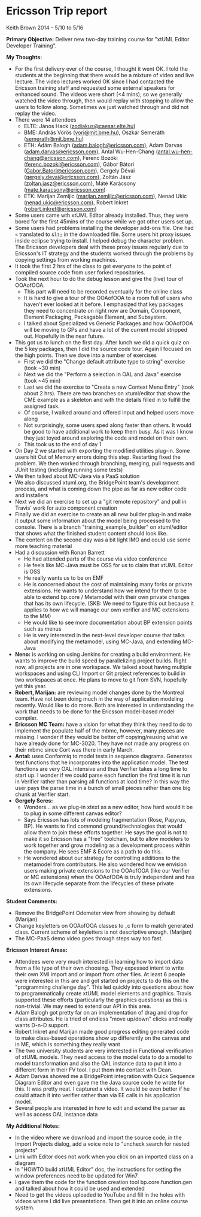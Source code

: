 # Ericsson Trip report

Keith Brown
2014 - 5/10 to 5/16

__Primary Objective:__ Deliver new two-day training course for "xtUML Editor Developer Training".


__My Thoughts:__
- For the first delivery ever of the course, I thought it went OK.  I told the students at the 
beginning that there would be a mixture of video and live lecture.  The video lectures worked OK
since I had contacted the Ericsson training staff and requested some external speakers for enhanced
sound.  The videos were short (<4 mins), so we generally watched the video through, then would replay
with stopping to allow the users to follow along.  Sometimes we just watched through and did not 
replay the video.
- There were 14 attendees
  - ELTE: János Hack (zodiakus@caesar.elte.hu)
  - BME: András Vörös (vori@mit.bme.hu), Oszkár Semeráth (semerath@mit.bme.hu) 
  - ETH: Ádám Balogh (adam.balogh@ericsson.com), Adam Darvas (adam.darvas@ericsson.com), Antal Wu-Hen-Chang (antal.wu-hen-chang@ericsson.com), Ferenc Bozóki (ferenc.bozoki@ericsson.com), Gábor Bátori (Gabor.Batori@ericsson.com), Gergely Dévai (gergely.devai@ericsson.com), Zoltán Jász (zoltan.jasz@ericsson.com), Máté Karácsony (mate.karacsony@ericsson.com)
  - ETK: Marijan Zemljic (marijan.zemljic@ericsson.com), Nenad Ukic (nenad.ukic@ericsson.com), Robert Inkret (robert.inkret@ericsson.com)
- Some users came wth xtUML Editor already installed.  Thus, they were bored for the first 45mins of
the course while we got other users set up.
- Some users had problems installing the developer add-ons file.  One had ```<``` translated to ```&lt;```
in the downloaded file.  Some users hit proxy issues inside eclipse trying to install.  I helped 
debug the character problem.  The Ericsson developers deal with these proxy issues regularly due to
Ericsson's IT strategy and the students worked through the problems by copying settings from working
machines.
- It took the first 2 hrs of the class to get everyone to the point of compiled source code from user
forked repositories.
- Took the next hour to do the debug lesson and give the (live) tour of OOAofOOA.
  - This part will need to be recorded eventually for the online class
  - It is hard to give a tour of the OOAofOOA to a room full of users who haven't ever looked at it before.
I emphasized that key packages they need to concentrate on right now are Domain, Component, Element Packaging,
Packagable Element, and Subsystem.
  - I talked about Specialized vs Generic Packages and how OOAofOOA will be moving to GPs and have a lot of the
current model stripped out.  Hopefully in the near future.
- This got us to lunch on the first day.  After lunch we did a quick quiz on the 5 key packages, then I did the 
source code tour.  Again I focused on the high points.  Then we dove into a number of exercises
  - First we did the "Change default attribute type to string" exercise (took ~30 min)
  - Next we did the "Perform a selection in OAL and Java" exercise (took ~45 min)
  - Last we did the exercise to "Create a new Context Menu Entry" (took about 2 hrs).  There are two branches on
xtuml/editor that show the CME example as a skeleton and with the details filled in to fulfill the assigned task.
  - Of course, I walked around and offered input and helped users move along
  - Not surprisingly, some users sped along faster than others.  It would be good to have additional work to
keep them busy.  As it was I know they just toyed around exploring the code and model on their own.
  - This took us to the end of day 1
- On Day 2 we started with exporting the modified utilities plug-in.  Some users hit Out of Memory errors 
doing this step.  Restarting fixed the problem.  We then worked through branching, merging, pull requests and
JUnit testing (including running some tests)
- We then talked about MC-Java via a PaaS solution
- We also discussed xtuml.org, the BridgePoint team's development process, and what is coming down the pipe as
far as new editor code and installers
- Next we did an exercise to set up a "git remote repository" and pull in Travis' work for auto component creation
- Finally we did an exercise to create an all new builder plug-in and make it output some information about the 
model being processed to the console.  There is a branch "training_example_builder" on xtuml/editor that shows what
the finished student content should look like.
- The content on the second day was a bit light IMO and could use some more teaching material
- Had a discussion with Ronan Barrett
  - He had attended parts of the course via video conference
  - He feels like MC-Java must be OSS for us to claim that xtUML Editor is OSS
  - He really wants us to be on EMF
  - He is concerned about the cost of maintaining many forks or private extensions.  He wants to understand
how we intend for them to be able to extend bp.core / Metamodel with their own private changes that has its
own lifecycle.  (SKB: We need to figure this out because it applies to how we will manage our own verifier and
MC extensions to the MM)
  - He would like to see more documentation about BP extension points such as menus
  - He is very interested in the next-level developer course that talks about modifying the metamodel, using
MC-Java, and extending MC-Java
- __Neno:__ is working on using Jenkins for creating a build environment.  He wants to improve the build speed
by parallelizing project builds.  Right now, all projects are in one workspace.  We talked about having multiple 
workspaces and using CLI Import or Git project references to build in two workspaces at once.  He plans to move
to git from SVN, hopefully yet this year.
- __Robert, Marijan:__ are reviewing model changes done by the Montreal team.  Have not been doing much in the way
of application modeling recently.  Would like to do more.  Both are interested in understanding the work that needs
to be done for the Ericsson model-based model compiler.
- __Ericsson MC Team:__ have a vision for what they think they need to do to implement the populate half of the mbmc,
however, many pieces are missing.  I wonder if they would be better off copying/reusing what we have already done for
MC-3020.  They have not made any progress on their mbmc since Cort was there in early March.
- __Antal:__ uses Conformiq to model tests in sequence diagrams.  Generates test functions that he incorporates into the
application model.  The test functions are very OAL intensive and thus Verifier takes a long time to start up.  I wonder
if we could parse each function the first time it is run in Verifier rather than parsing all functions at load time? In 
this way the user pays the parse time in a bunch of small pieces rather than one big chunk at Verifier start.
- __Gergely Seres:__
  - Wonders... as we plug-in xtext as a new editor, how hard would it be to plug in some different canvas
editor?
  - Says Ericsson has lots of modeling fragmentation (Rose, Papyrus, BP).  He wants to find commond ground/technologies that
would allow them to join these efforts together.  He says the goal is not to make it so Ericsson has a "free" toolchain, but
to allow modelers to work together and grow modeling as a development process within the company.  He sees EMF & Ecore as a 
path to do this.
  - He wondered about our strategy for controlling additions to the metamodel from contributors.  He also wondered how we 
envision users making private extensions to the OOAofOOA (like our Verifier or MC extensions) when the OOAofOOA is truly
independent and has its own lifecycle separate from the lifecycles of these private extensions.

__Student Comments:__
- Remove the BridgePoint Odometer view from showing by default (Marijan)
- Change keyletters on OOAofOOA classes to <name>_c form to match generated class.  Current scheme
of keyletters is not descriptive enough. (Marijan)
- The MC-PaaS demo video goes through steps way too fast.


__Ericsson Interest Areas:__
- Attendees were very much interested in learning how to import data from a file type of their own choosing.  They
expessed intent to write their own XMI import and or import from other files.  At least 6 people were interested in this 
are and got started on projects to do this on the "programming challenge day".  This led quickly into questions about 
how to programmatically create xtUML model elements and graphics.   Travis supported these efforts (particularly the graphics
questions) as this is non-trivial.  We may need to extend our API in this area.
- Adam Balogh got pretty far on an implementation of drag and drop for class attributes.  He is tried of endless "move up/down" 
clicks and really wants D-n-D support.
- Robert Inkret and Marijan made good progress editing generated code to make class-based operations show up differently on the
canvas and in ME, which is something they really want
- The two university students are very interested in Functional verification of xtUML models.  They need access to the model
data to do a model to model transformation and also the OAL instance data to put it into a different form in their FV tool.  I 
put them into contact with Dean.
- Adam Darvas showed me a BridgePoint integration with Quick Sequence Diagram Editor and even gave me the Java source code
he wrote for this.  It was pretty neat.  I captured a video.  It would be even better if he could attach it into verifier
rather than via EE calls in his application model.
- Several people are interested in how to edit and extend the parser as well as access OAL instance data

__My Additional Notes:__
- In the video where we download and import the source code, in the Import Projects dialog, add a 
voice note to "uncheck search for nested projects"
- Link with Editor does not work when you click on an imported class on a diagram
- In "HOWTO build xtUML Editor" doc, the instructions for setting the window preferences need to be updated for Win7
- I gave them the code for the function creation tool bp.core.function.gen and talked about how it could be used
and extended
- Need to get the videos uploaded to YouTube and fill in the holes with videos where I did live presentations.  Then get it into an online course system.
